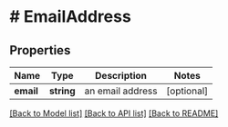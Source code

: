 # # EmailAddress

## Properties

Name | Type | Description | Notes
------------ | ------------- | ------------- | -------------
**email** | **string** | an email address | [optional]

[[Back to Model list]](../../README.md#models) [[Back to API list]](../../README.md#endpoints) [[Back to README]](../../README.md)
